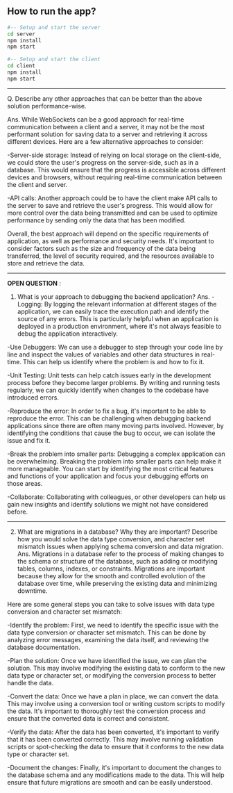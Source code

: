 ## How to run the app?

```bash
#-- Setup and start the server
cd server
npm install 
npm start

#-- Setup and start the client
cd client
npm install 
npm start 
```

--------------------------------------------------------------------------------------------------------------------------------------------------------------------
Q. Describe any other approaches that can be better than the above solution performance-wise. 

Ans. While WebSockets can be a good approach for real-time communication between a client and a server, it may not be the most performant solution for saving data to a server and retrieving it across different devices. Here are a few alternative approaches to consider:

-Server-side storage: Instead of relying on local storage on the client-side, we could store the user's progress on the server-side, such as in a database. This would ensure that the progress is accessible across different devices and browsers, without requiring real-time communication between the client and server.

-API calls: Another approach could be to have the client make API calls to the server to save and retrieve the user's progress. This would allow for more control over the data being transmitted and can be used to optimize performance by sending only the data that has been modified.

Overall, the best approach will depend on the specific requirements of application, as well as performance and security needs. It's important to consider factors such as the size and frequency of the data being transferred, the level of security required, and the resources available to store and retrieve the data.

--------------------------------------------------------------------------------------------------------------------------------------------------------------------
**OPEN QUESTION** :
1) What is your approach to debugging the backend application? 
Ans. 
-Logging: By logging the relevant information at different stages of the application, we can easily trace the execution path and identify the source of any errors. This is particularly helpful when an application is deployed in a production environment, where it's not always feasible to debug the application interactively.

-Use Debuggers: We can use a debugger to step through your code line by line and inspect the values of variables and other data structures in real-time. This can help us identify where the problem is and how to fix it.

-Unit Testing: Unit tests can help catch issues early in the development process before they become larger problems. By writing and running tests regularly, we can quickly identify when changes to the codebase have introduced errors.

-Reproduce the error: In order to fix a bug, it's important to be able to reproduce the error. This can be challenging when debugging backend applications since there are often many moving parts involved. However, by identifying the conditions that cause the bug to occur, we can isolate the issue and fix it.

-Break the problem into smaller parts: Debugging a complex application can be overwhelming. Breaking the problem into smaller parts can help make it more manageable. You can start by identifying the most critical features and functions of your application and focus your debugging efforts on those areas.

-Collaborate: Collaborating with colleagues, or other developers can help us gain new insights and identify solutions we might not have considered before.

--------------------------------------------------------------------------------------------------------------------------------------------------------------------
2) What are migrations in a database? Why they are important? Describe how you would solve the data type conversion, and character set mismatch issues when applying
schema conversion and data migration.
Ans. 
Migrations in a database refer to the process of making changes to the schema or structure of the database, such as adding or modifying tables, columns, indexes, or constraints. Migrations are important because they allow for the smooth and controlled evolution of the database over time, while preserving the existing data and minimizing downtime.

Here are some general steps you can take to solve issues with data type conversion and character set mismatch:

-Identify the problem: First, we need to identify the specific issue with the data type conversion or character set mismatch. This can be done by analyzing error messages, examining the data itself, and reviewing the database documentation.

-Plan the solution: Once we have identified the issue, we can plan the solution. This may involve modifying the existing data to conform to the new data type or character set, or modifying the conversion process to better handle the data.

-Convert the data: Once we have a plan in place, we can convert the data. This may involve using a conversion tool or writing custom scripts to modify the data. It's important to thoroughly test the conversion process and ensure that the converted data is correct and consistent.

-Verify the data: After the data has been converted, it's important to verify that it has been converted correctly. This may involve running validation scripts or spot-checking the data to ensure that it conforms to the new data type or character set.

-Document the changes: Finally, it's important to document the changes to the database schema and any modifications made to the data. This will help ensure that future migrations are smooth and can be easily understood.

